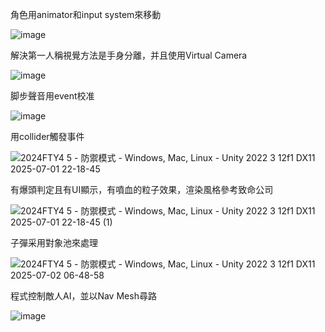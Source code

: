 角色用animator和input system來移動

![image](https://github.com/user-attachments/assets/62c5a4ce-cf4a-482a-bd64-5e2cd62f1687)

解決第一人稱視覺方法是手身分離，并且使用Virtual Camera

![image](https://github.com/user-attachments/assets/2e56e643-158a-4bff-9007-e0e8651e1eec)

脚步聲音用event校准

![image](https://github.com/user-attachments/assets/dd2c67b2-7913-4da3-b4bf-58ea59899ea4)

用collider觸發事件

![2024FTY4 5 - 防禦模式 - Windows, Mac, Linux - Unity 2022 3 12f1 _DX11_ 2025-07-01 22-18-45](https://github.com/user-attachments/assets/b530a5b2-d9f5-4356-b8ed-0a39a984178e)

有爆頭判定且有UI顯示，有噴血的粒子效果，渲染風格參考致命公司

![2024FTY4 5 - 防禦模式 - Windows, Mac, Linux - Unity 2022 3 12f1 _DX11_ 2025-07-01 22-18-45 (1)](https://github.com/user-attachments/assets/f7792cc9-c173-4950-b936-b87d8635a1de)

子彈采用對象池來處理

![2024FTY4 5 - 防禦模式 - Windows, Mac, Linux - Unity 2022 3 12f1 _DX11_ 2025-07-02 06-48-58](https://github.com/user-attachments/assets/34e76633-f7ed-4926-adab-f522d74335a4)

程式控制敵人AI，並以Nav Mesh尋路

![image](https://github.com/user-attachments/assets/f704922e-b345-4b98-906c-19cd8f861b05)
